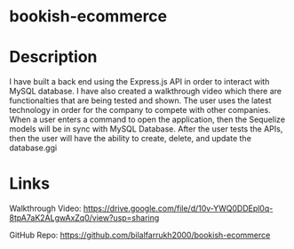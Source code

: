 # bookish-ecommerce



# Description
I have built a back end using the Express.js API in order to interact with MySQL database. I have also created a walkthrough video which there are functionalties that are being tested and shown. 
The user uses the latest technology in order for the company to compete with other companies.
When a user enters a command to open the application, then the Sequelize models will be in sync with MySQL Database.
After the user tests the APIs, then the user will have the ability to create, delete, and update the database.ggi


# Links
Walkthrough Video: https://drive.google.com/file/d/10v-YWQ0DDEpl0q-8tpA7aK2ALgwAxZq0/view?usp=sharing

GitHub Repo: https://github.com/bilalfarrukh2000/bookish-ecommerce
